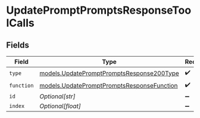 # UpdatePromptPromptsResponseToolCalls


## Fields

| Field                                                                                          | Type                                                                                           | Required                                                                                       | Description                                                                                    |
| ---------------------------------------------------------------------------------------------- | ---------------------------------------------------------------------------------------------- | ---------------------------------------------------------------------------------------------- | ---------------------------------------------------------------------------------------------- |
| `type`                                                                                         | [models.UpdatePromptPromptsResponse200Type](../models/updatepromptpromptsresponse200type.md)   | :heavy_check_mark:                                                                             | N/A                                                                                            |
| `function`                                                                                     | [models.UpdatePromptPromptsResponseFunction](../models/updatepromptpromptsresponsefunction.md) | :heavy_check_mark:                                                                             | N/A                                                                                            |
| `id`                                                                                           | *Optional[str]*                                                                                | :heavy_minus_sign:                                                                             | N/A                                                                                            |
| `index`                                                                                        | *Optional[float]*                                                                              | :heavy_minus_sign:                                                                             | N/A                                                                                            |
